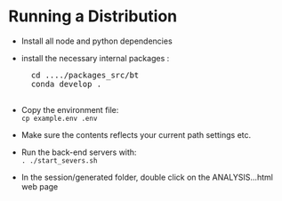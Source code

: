 # Running a Distribution

* Install all node and python dependencies 
* install the necessary internal packages :
    <pre>
    cd ..../packages_src/bt  
    conda develop .
    </pre>

* Copy the environment file: <br>
 `cp example.env .env`
* Make sure the contents reflects your current path settings etc. 
* Run the back-end servers with:<br>
  `. ./start_severs.sh `
* In the session/generated folder, double click on the ANALYSIS...html web page
